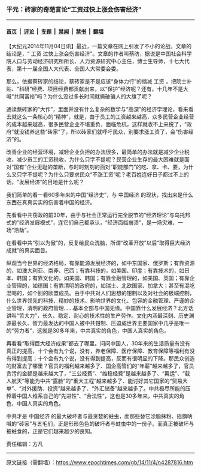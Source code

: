 ### 平元：砖家的奇葩言论“工资过快上涨会伤害经济”

---

#### [首页](../../../..?n4287816) &nbsp;|&nbsp; [评论](../../../../../epoch-comment?n4287816) &nbsp;|&nbsp; [专题](../../../../../epoch-special?n4287816) &nbsp;|&nbsp; [禁闻](../../../../../epoch-news?n4287816) &nbsp;|&nbsp; [禁书](../../../../../books?n4287816) &nbsp;|&nbsp; [翻墙](https://github.com/gfw-breaker/nogfw/blob/master/README.md?n4287816)


<div class="post_content" id="artbody" itemprop="articleBody">
 <!-- article content begin -->
 <p>
  【大纪元2014年11月04日讯】最近，一篇文章在网上引发了不小的论战，文章的结论是，“
  <ok href="https://www.epochtimes.com/gb/tag/%E5%B7%A5%E8%B5%84.html">
   工资
  </ok>
  过快上涨会伤害经济”。文章的作者叫蔡昉，据说是中国社会科学院人口与劳动经济研究所所长、人力资源研究中心主任，博士生导师，十七大代表，第十一届全国人大代表、全国人大常委会委。
 </p>
 <p>
  那么，依据蔡砖家的结论，蔡砖家是不是应该“身体力行”的缩减
  <ok href="https://www.epochtimes.com/gb/tag/%E5%B7%A5%E8%B5%84.html">
   工资
  </ok>
  ，把院士补贴、“科研”经费、项目经费都贡献出来，以“保护”经济呢？还有，十几年不是大喊“共同富裕”吗？为什么没过多长时间就撕破骗人的大旗了呢？
 </p>
 <p>
  通读蔡砖家的“大作”，里面并没有什么复杂的数学与“高深”的经济学理论，看来看去就这么一条核心的“精神”，就是，由于员工的工资越来越高，众多民营企业经营的成本越来越高，很多民营企业不堪重负，面临危机，这样就收不上来税了，“政府”就没钱养这些“砖家”了，所以砖家们就呼吁民众，别要求涨工资了，会“伤害经济”的。
 </p>
 <p>
  改善企业的经营环境，减轻企业负担的办法很多，最简单的办法就是减少企业税收，减少员工的工资税收，为什么只字不提呢？民营企业生存的最大困难就是面对“国有”企业无耻的垄断，与时时刻刻的面对“职能部门”的吃、拿、卡、要，为什么又只字不提呢？为什么只要求民众“不涨工资”呢？老百姓连好日子都过不上的话，“发展经济”的目地是什么呢？
 </p>
 <p>
  我们简单的看一看60多年来的中国“经济史”，与
  <ok href="https://www.epochtimes.com/gb/tag/%E4%B8%AD%E5%9B%BD%E7%BB%8F%E6%B5%8E.html">
   中国经济
  </ok>
  的现状，找出来是什么东西在真真实实的伤害着中国的经济。
 </p>
 <p>
  先看看中共窃政的前30年，由于与社会正常运行完全脱节的“经济理论”与乌托邦式的“经济发展模式”，连它们自己都承认，“经济面临崩溃”，是一场灾难、一场“浩劫”。
 </p>
 <p>
  在看看中共“引以为傲”的，反复给民众洗脑，所谓“改革开放”以后“取得巨大经济成就”的真实面目。
 </p>
 <p>
  纵观当今世界的经济格局，有靠能源发展经济的，如中东国家、俄罗斯；有靠资源的，如澳大利亚、南非、巴西；有靠科技的，如美国、印度；有靠技术的，如日本、韩国；有靠文化的，如美国、韩国；有靠金融管理的，如美国、英国；有靠企业管理的，如德国；有靠清明的政府的，如瑞士、北欧国家、加拿大；甚至有混吃混喝的，如个别的欧盟成员。由于中共对人们思想的钳制以及对社会的极端控制，什么世界领先的科技、精妙的技术、影响世界的文化、包容的金融管理、严谨的企业管理，清明的政府管理……基本全部与中国无缘。中国靠什么发展经济？北方话讲叫“苦大力”，长久、稳定、耐心的技术性的生产劳作。文化内涵最深刻、历史渊源最长久、智力最发达的中国人被中共钳制、压迫成世界主要国家中几乎是唯一的“劳力者”，这就是30多年来，中共真实的角色，中国人真实的角色。
 </p>
 <p>
  再看看“取得巨大经济成果”都去了哪里。问问中国人，30年来的生活质量有没有真正的提高，十个会有九个说，没有，养老保障、医疗保障、教育保障等福利有没有得到提高；十个会有九个说，没有得到提高，反而有很明显的下降。那民众创造的财富去了哪里？官员的福利越来越多了、国企高管们的“年薪”越来越多了，官员贪污的金额是越来越大了，“三公经费”、“维稳经费”是越来越多了、“奥运”、“载人航天”等能为中共“露脸”的“重大工程”越来越多了、能讨好其它国家的“贸易大单”、“对外援助、投资”越来越多了、“外汇储备”越来越多了。中共极尽所能的压榨着中国人维系自己的“先进性”、“合法性”，这也是30多年来，中共真实的角色，中国人真实的角色。
 </p>
 <p>
  中共才是
  <ok href="https://www.epochtimes.com/gb/tag/%E4%B8%AD%E5%9B%BD%E7%BB%8F%E6%B5%8E.html">
   中国经济
  </ok>
  的最大破坏者与最贪婪的蛀虫，而那些替它涂脂抹粉、摇旗呐喊的“砖家”与五毛们，正是形形色色的破坏者与蛀虫中的一份子。而真正被破坏与被蛀食的，正是它们越来越少的良知。
 </p>
 <p>
  责任编辑：方凡
 </p>
 <!-- article content end -->
 <div id="below_article_ad">
 </div>
</div>


---

原文链接（需翻墙）：https://www.epochtimes.com/gb/14/11/4/n4287816.htm